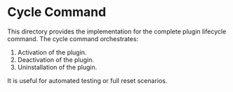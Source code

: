 # Cycle Command

This directory provides the implementation for the complete plugin lifecycle command. The cycle command orchestrates:

1. Activation of the plugin.
2. Deactivation of the plugin.
3. Uninstallation of the plugin.

It is useful for automated testing or full reset scenarios.